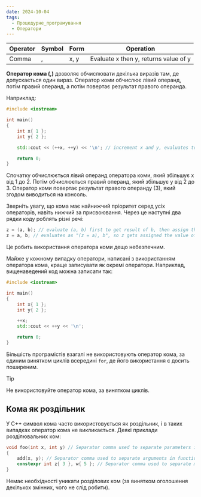 ```yaml
---
date: 2024-10-04
tags:
  - Процедурне_програмування
  - Оператори
---
```


| Operator | Symbol | Form | Operation                             |
| -------- | ------ | ---- | ------------------------------------- |
| Comma    | ,      | x, y | Evaluate x then y, returns value of y |
**Оператор кома (,)** дозволяє обчислювати декілька виразів там, де допускається один вираз. Оператор коми обчислює лівий операнд, потім правий операнд, а потім повертає результат правого операнда.

Наприклад:
```cpp
#include <iostream>

int main()
{
    int x{ 1 };
    int y{ 2 };

    std::cout << (++x, ++y) << '\n'; // increment x and y, evaluates to the right operand

    return 0;
}
```
Спочатку обчислюється лівий операнд оператора коми, який збільшує x від 1 до 2. Потім обчислюється правий операнд, який збільшує y від 2 до 3. Оператор коми повертає результат правого операнду (3), який згодом виводиться на консоль.

Зверніть увагу, що кома має найнижчий пріоритет серед усіх операторів, навіть нижчий за присвоювання. Через це наступні два рядки коду роблять різні речі:
```cpp
z = (a, b); // evaluate (a, b) first to get result of b, then assign that value to variable z.
z = a, b; // evaluates as "(z = a), b", so z gets assigned the value of a, and b is evaluated and discarded.
```
Це робить використання оператора коми дещо небезпечним.

Майже у кожному випадку оператори, написані з використанням оператора кома, краще записувати як окремі оператори. Наприклад, вищенаведений код можна записати так:
```cpp
#include <iostream>

int main()
{
    int x{ 1 };
    int y{ 2 };

    ++x;
    std::cout << ++y << '\n';

    return 0;
}
```
Більшість програмістів взагалі не використовують оператор кома, за єдиним винятком циклів всередині `for`, де його використання є досить поширеним.
> [!tip]
> Не використовуйте оператор кома, за винятком циклів.
## Кома як роздільник
У C++ символ кома часто використовується як роздільник, і в таких випадках оператор кома не викликається. Деякі приклади розділювальних ком:
```cpp
void foo(int x, int y) // Separator comma used to separate parameters in function definition
{
    add(x, y); // Separator comma used to separate arguments in function call
    constexpr int z{ 3 }, w{ 5 }; // Separator comma used to separate multiple variables being defined on the same line (don't do this)
}
```
Немає необхідності уникати розділових ком (за винятком оголошення декількох змінних, чого не слід робити).